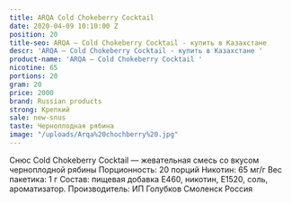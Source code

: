 ```yaml
---
title: ARQA Cold Chokeberry Cocktail
date: 2020-04-09 10:10:00 Z
position: 20
title-seo: ARQA – Cold Chokeberry Cocktail - купить в Казахстане
descr: 'ARQA – Cold Chokeberry Cocktail - купить в Казахстане '
product-name: 'ARQA – Cold Chokeberry Cocktail '
nicotine: 65
portions: 20
gram: 20
price: 2000
brand: Russian products
strong: Крепкий
sale: new-snus
taste: Черноплодная рябина
image: "/uploads/Arqa%20chochberry%20.jpg"
---
```


Снюс Cold Chokeberry Cocktail — жевательная смесь со вкусом черноплодной рябины Порционность: 20 порций Никотин: 65 мг/г Вес пакетика: 1 г Состав: пищевая добавка E460, никотин, E1520, соль, ароматизатор. Производитель: ИП Голубков Смоленск Россия